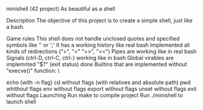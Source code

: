 minishell (42 project)
As beautiful as a shell

Description
The objective of this project is to create a simple shell, just like a bash.

Game rules
This shell does not handle unclosed quotes and specified symbols like '' or ';'
It has a working history like real bash
Implemented all kinds of redirections (">", "<" ">>", "<<")
Pipes are working like in real bash
Signals (ctrl-D, ctrl-C, ctrl-) working like in bash
Global virables are implemnted
"$?" (exit status) done
Builtins that are implemented without "execve()" function: \

echo (with -n flag)
cd without flags (with relatives and absolute path)
pwd whithout flags
env without flags
export without flags
unset without flags
exit without flags
Launching
Run make to compile project
Run ./minishell to launch shell
